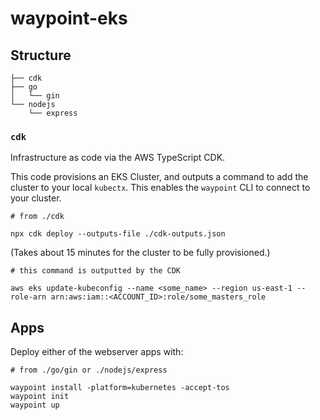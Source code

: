 # waypoint-eks

## Structure

```
├── cdk
├── go
│   └── gin
└── nodejs
    └── express
```

### `cdk`

Infrastructure as code via the AWS TypeScript CDK.

This code provisions an EKS Cluster, and outputs a command to add the cluster to your local `kubectx`.
This enables the `waypoint` CLI to connect to your cluster.

```
# from ./cdk

npx cdk deploy --outputs-file ./cdk-outputs.json
```

(Takes about 15 minutes for the cluster to be fully provisioned.)

```
# this command is outputted by the CDK

aws eks update-kubeconfig --name <some_name> --region us-east-1 --role-arn arn:aws:iam::<ACCOUNT_ID>:role/some_masters_role
```

## Apps

Deploy either of the webserver apps with:

```
# from ./go/gin or ./nodejs/express

waypoint install -platform=kubernetes -accept-tos
waypoint init
waypoint up
```
